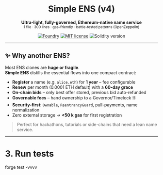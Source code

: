<!-- README.md -->
<p align="center">
 
</p>

<h1 align="center">Simple ENS (v4)</h1>

<p align="center">
  <b>Ultra-light, fully-governed, Ethereum-native name service</b><br>
  <sub>1 file · 300 lines · gas–friendly · battle-tested patterns (OpenZeppelin)</sub>
</p>

<p align="center">
  <a href="https://github.com/foundry-rs/foundry"><img alt="Foundry" src="https://img.shields.io/badge/Built%20with-Foundry-blue?logo=ethereum"></a>
  <a href="LICENSE"><img alt="MIT license" src="https://img.shields.io/badge/License-MIT-green.svg"></a>
  <img alt="Solidity version" src="https://img.shields.io/badge/Solidity-%5E0.8.20-white.svg?logo=ethereum">
</p>

---

## ✨  Why another ENS?

Most ENS clones are **huge or fragile**.  
**Simple ENS** distills the essential flows into one compact contract:

* **Register** a name (e.g. `alice.eth`) for **1 year** – fee configurable  
* **Renew** per month (0.0001 ETH default) with a **60-day grace**  
* **On-chain bids** – only best offer stored, previous bid auto-refunded  
* **Governable fees** – hand ownership to a Governor/Timelock ⛓️  
* **Security-first**: `Ownable`, `ReentrancyGuard`, pull-payments, name normalization  
* Zero external storage → **<50 k gas** for first registration

> Perfect for hackathons, tutorials or side-chains that need a lean name service.

---


# 3. Run tests
forge test -vvvv
